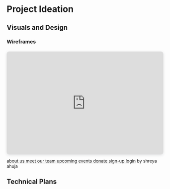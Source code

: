 # Project Ideation

## Visuals and Design
### Wireframes
<div style="position: relative; width: 100%; height: 0; padding-top: 56.2500%;
 padding-bottom: 48px; box-shadow: 0 2px 8px 0 rgba(63,69,81,0.16); margin-top: 1.6em; margin-bottom: 0.9em; overflow: hidden;
 border-radius: 8px; will-change: transform;">
  <iframe loading="lazy" style="position: absolute; width: 100%; height: 100%; top: 0; left: 0; border: none; padding: 0;margin: 0;"
    src="https:&#x2F;&#x2F;www.canva.com&#x2F;design&#x2F;DAE7RRwpQjw&#x2F;view?embed" allowfullscreen="allowfullscreen" allow="fullscreen">
  </iframe>
</div>
<a href="https:&#x2F;&#x2F;www.canva.com&#x2F;design&#x2F;DAE7RRwpQjw&#x2F;view?utm_content=DAE7RRwpQjw&amp;utm_campaign=designshare&amp;utm_medium=embeds&amp;utm_source=link" target="_blank" rel="noopener">about us meet our team upcoming events donate sign-up login</a> by shreya ahuja

## Technical Plans

